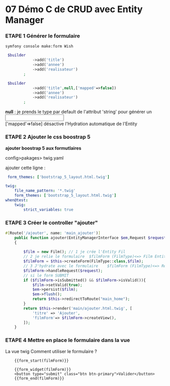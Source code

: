 # 07 Démo C de CRUD avec Entity Manager

  
  

### ETAPE 1 Générer le formulaire
```
symfony console make:form Wish 
```

```php
 $builder
            ->add('title')
            ->add('annee')
            ->add('realisateur')
        ;
```

```php
 $builder
            ->add('title',null,['mapped'=>false])
            ->add('annee')
            ->add('realisateur')
        ;
```
**null** : je prends le type par default de l'attribut 'string'
pour générer un <input type="text">  
['mapped'=>false]  désactive l'Hydration automatique de l'Entity  

### ETAPE 2 Ajouter le css boostrap 5


**ajouter boostrap 5 aux formutlaires**  
    
config>pakages> twig.yaml  
  
ajouter cette ligne :  
```yaml
 form_themes: ['bootstrap_5_layout.html.twig']
```


```yaml
twig:
    file_name_pattern: '*.twig'
    form_themes: ['bootstrap_5_layout.html.twig']
when@test:
    twig:
        strict_variables: true
```
### ETAPE 3 Créer le controller "ajouter"
```php
#[Route('/ajouter', name: 'main_ajouter')]
    public function ajouter(EntityManagerInterface $em,Request $request)
    {
        
        $film = new Film(); // 1 je crée l'Entity Fil
        // 2 je relie le formulaire  $filmForm (FilmType)<=> Film Entity
        $filmForm = $this->createForm(FilmType::class,$film);
        // 3 J'hydrate avec le formulaire    $filmForm (FilmType)<=> Request
        $filmForm->handleRequest($request);
        // si le form SUBMIT
        if ($filmForm->isSubmitted() && $filmForm->isValid()){
            $film->setValid(true);
            $em->persist($film);
            $em->flush();
            return $this->redirectToRoute("main_home");
        }
        return $this->render('main/ajouter.html.twig', [
            'titre' => 'Ajouter',
            'filmForm'=> $filmForm->createView(),
        ]);
    }
```

### ETAPE 4 Mettre en place le formulaire dans la vue
La vue twig
Comment utiliser le formulaire ?
```twig
    {{form_start(filmForm)}}

    {{form_widget(filmForm)}}
    <button type="submit" class="btn btn-primary">Valider</button>
    {{form_end(filmForm)}}
```